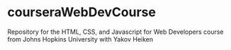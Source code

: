 # courseraWebDevCourse
Repository for the HTML, CSS, and Javascript for Web Developers course from Johns Hopkins University with Yakov Heiken
